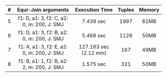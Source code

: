 | # |             Equi-Join arguments             |     Execution Time     | Tuples | Memory ||:-:|:-------------------------------------------:|:----------------------:|:------:|:------:|| 5 | f1: D, a1:  3, f2: C, a2: 0, m: 200, J: SMJ |       7.439 sec        |  1997  |  61MB  || 6 | f1: D, a1:  3, f2: B, a2: 0, m: 200, J: SMJ |       5.468 sec        |  1126  |  50MB  || 7 | f1: A, a1:  3, f2: E, a2: 0, m: 200, J: SMJ | 127.163 sec (2.12 min) |  167   |  49MB  || 8 | f1: B, a1:  1, f2: B, a2: 2, m: 200, J: SMJ |       1.575 sec        |  321   |  50MB  |